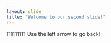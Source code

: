 ```yaml
---
layout: slide
title: "Welcome to our second slide!"
---
```

111111111
Use the left arrow to go back!
